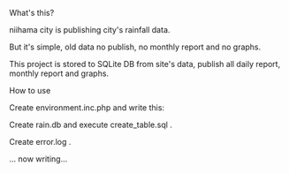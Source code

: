 What's this?

niihama city is publishing city's rainfall data.

But it's simple, old data no publish, no monthly report and no graphs.

This project is stored to SQLite DB from site's data, publish all daily report, monthly report and graphs.


How to use

Create environment.inc.php and write this:
<?php
define ( 'SCRIPT_DIR', [your-directory-path] ) ;
?>

Create rain.db and execute create_table.sql .

Create error.log .


... now writing...
